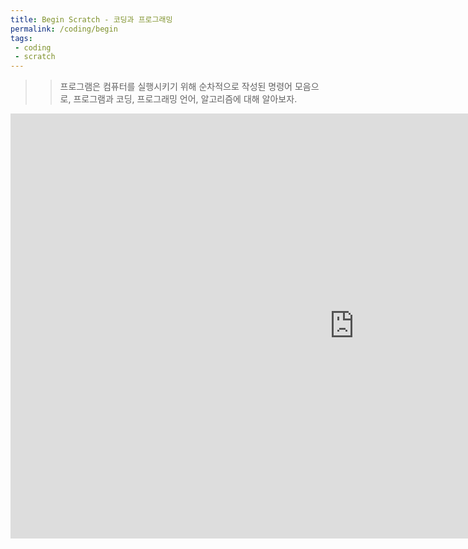 ```yaml
---
title: Begin Scratch - 코딩과 프로그래밍
permalink: /coding/begin
tags: 
 - coding
 - scratch
---
```


>> 프로그램은 컴퓨터를 실행시키기 위해 순차적으로 작성된 명령어 모음으로, 프로그램과 코딩, 프로그래밍 언어, 알고리즘에 대해 알아보자.

<div class="if-containerw">
<iframe src="https://docs.google.com/presentation/d/e/2PACX-1vSg7-Rj3Vweqt3HldR5gTkKB7TeA08ZuRSdVu7npcGZgn5HVNEywxPVOeRXNWKlz8Kw0Q_lqOk1IZtU/embed?start=false&loop=false&delayms=3000" frameborder="0" width="1100" height="680" class="if-video" allowfullscreen="true" mozallowfullscreen="true" webkitallowfullscreen="true"></iframe>
</div>
